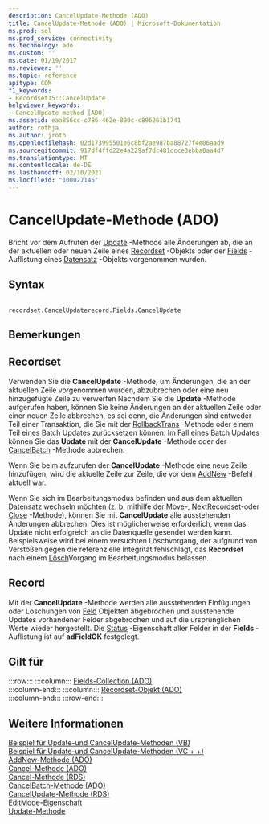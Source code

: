 ```yaml
---
description: CancelUpdate-Methode (ADO)
title: CancelUpdate-Methode (ADO) | Microsoft-Dokumentation
ms.prod: sql
ms.prod_service: connectivity
ms.technology: ado
ms.custom: ''
ms.date: 01/19/2017
ms.reviewer: ''
ms.topic: reference
apitype: COM
f1_keywords:
- Recordset15::CancelUpdate
helpviewer_keywords:
- CancelUpdate method [ADO]
ms.assetid: eaa856cc-c786-462e-890c-c896261b1741
author: rothja
ms.author: jroth
ms.openlocfilehash: 02d173995501e6c8bf2ae987ba88727f4e06aad9
ms.sourcegitcommit: 917df4ffd22e4a229af7dc481dcce3ebba0aa4d7
ms.translationtype: MT
ms.contentlocale: de-DE
ms.lasthandoff: 02/10/2021
ms.locfileid: "100027145"
---
```

# <a name="cancelupdate-method-ado"></a>CancelUpdate-Methode (ADO)
Bricht vor dem Aufrufen der [Update](./update-method.md) -Methode alle Änderungen ab, die an der aktuellen oder neuen Zeile eines [Recordset](./recordset-object-ado.md) -Objekts oder der [Fields](./fields-collection-ado.md) -Auflistung eines [Datensatz](./record-object-ado.md) -Objekts vorgenommen wurden.  
  
## <a name="syntax"></a>Syntax  
  
```  
  
recordset.CancelUpdaterecord.Fields.CancelUpdate  
```  
  
## <a name="remarks"></a>Bemerkungen  
  
## <a name="recordset"></a>Recordset  
 Verwenden Sie die **CancelUpdate** -Methode, um Änderungen, die an der aktuellen Zeile vorgenommen wurden, abzubrechen oder eine neu hinzugefügte Zeile zu verwerfen Nachdem Sie die **Update** -Methode aufgerufen haben, können Sie keine Änderungen an der aktuellen Zeile oder einer neuen Zeile abbrechen, es sei denn, die Änderungen sind entweder Teil einer Transaktion, die Sie mit der [RollbackTrans](./begintrans-committrans-and-rollbacktrans-methods-ado.md) -Methode oder einem Teil eines Batch Updates zurücksetzen können. Im Fall eines Batch Updates können Sie das **Update** mit der **CancelUpdate** -Methode oder der [CancelBatch](./cancelbatch-method-ado.md) -Methode abbrechen.  
  
 Wenn Sie beim aufzurufen der **CancelUpdate** -Methode eine neue Zeile hinzufügen, wird die aktuelle Zeile zur Zeile, die vor dem [AddNew](./addnew-method-ado.md) -Befehl aktuell war.  
  
 Wenn Sie sich im Bearbeitungsmodus befinden und aus dem aktuellen Datensatz wechseln möchten (z. b. mithilfe der [Move](./move-method-ado.md)-, [NextRecordset](./nextrecordset-method-ado.md)-oder [Close](./close-method-ado.md) -Methode), können Sie mit **CancelUpdate** alle ausstehenden Änderungen abbrechen. Dies ist möglicherweise erforderlich, wenn das Update nicht erfolgreich an die Datenquelle gesendet werden kann. Beispielsweise wird bei einem versuchten Löschvorgang, der aufgrund von Verstößen gegen die referenzielle Integrität fehlschlägt, das **Recordset** nach einem [Lösch](./delete-method-ado-recordset.md)Vorgang im Bearbeitungsmodus belassen.  
  
## <a name="record"></a>Record  
 Mit der **CancelUpdate** -Methode werden alle ausstehenden Einfügungen oder Löschungen von [Feld](./field-object.md) Objekten abgebrochen und ausstehende Updates vorhandener Felder abgebrochen und auf die ursprünglichen Werte wieder hergestellt. Die [Status](./status-property-ado-recordset.md) -Eigenschaft aller Felder in der **Fields** -Auflistung ist auf **adFieldOK** festgelegt.  
  
## <a name="applies-to"></a>Gilt für  

:::row:::
    :::column:::
        [Fields-Collection (ADO)](./fields-collection-ado.md)  
    :::column-end:::
    :::column:::
        [Recordset-Objekt (ADO)](./recordset-object-ado.md)  
    :::column-end:::
:::row-end:::

## <a name="see-also"></a>Weitere Informationen  
 [Beispiel für Update-und CancelUpdate-Methoden (VB)](./update-and-cancelupdate-methods-example-vb.md)   
 [Beispiel für Update-und CancelUpdate-Methoden (VC + +)](./update-and-cancelupdate-methods-example-vc.md)   
 [AddNew-Methode (ADO)](./addnew-method-ado.md)   
 [Cancel-Methode (ADO)](./cancel-method-ado.md)   
 [Cancel-Methode (RDS)](../rds-api/cancel-method-rds.md)   
 [CancelBatch-Methode (ADO)](./cancelbatch-method-ado.md)   
 [CancelUpdate-Methode (RDS)](../rds-api/cancelupdate-method-rds.md)   
 [EditMode-Eigenschaft](./editmode-property.md)   
 [Update-Methode](./update-method.md)